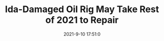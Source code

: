 ---
"title": "Ida-Damaged Oil Rig May Take Rest of 2021 to Repair"
"date": "2021-9-10 17:51:0"
"feed_name": "RIGZONE"
"feed_website": "http://www.rigzone.com/"
"feed_rss": "http://www.rigzone.com/news/rss/rigzone_latest.aspx"
"link": "https://www.rigzone.com/news/wire/idadamaged_oil_rig_may_take_rest_of_2021_to_repair-10-sep-2021-166410-article/?rss=true"
"file": "_posts/2021-9-10-17-51-0_RIGZONE_e577ffb0d198109cb34fb5a4ddc0217babf39f58.md"
"accident": "1"
"drilling": "0"
"dead": "0"
"injured": "0"
---